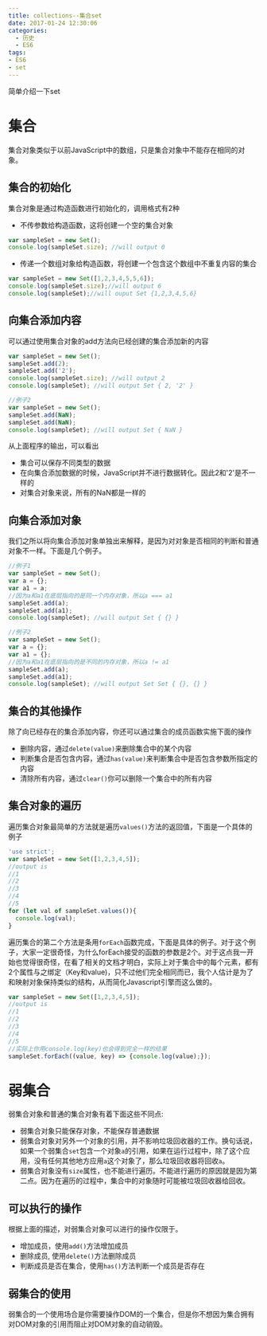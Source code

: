 ```yaml
---
title: collections--集合set
date: 2017-01-24 12:30:06
categories:
  - 历史
  - ES6
tags:
- ES6
- set
---
```

简单介绍一下set
<!--more-->
# 集合  
集合对象类似于以前JavaScript中的数组，只是集合对象中不能存在相同的对象。  
## 集合的初始化  
集合对象是通过构造函数进行初始化的，调用格式有2种  
* 不传参数给构造函数，这将创建一个空的集合对象  
```javascript 
var sampleSet = new Set();
console.log(sampleSet.size); //will output 0
```
* 传递一个数组对象给构造函数，将创建一个包含这个数组中不重复内容的集合  
```javascript 
var sampleSet = new Set([1,2,3,4,5,5,6]);
console.log(sampleSet.size);//will output 6
console.log(sampleSet);//will ouput Set {1,2,3,4,5,6}
```

## 向集合添加内容  
可以通过使用集合对象的add方法向已经创建的集合添加新的内容

```javascript
var sampleSet = new Set();
sampleSet.add(2);
sampleSet.add('2');
console.log(sampleSet.size); //will output 2
console.log(sampleSet); //will output Set { 2, '2' }

//例子2
var sampleSet = new Set();
sampleSet.add(NaN);
sampleSet.add(NaN);
console.log(sampleSet); //will output Set { NaN }
```

从上面程序的输出，可以看出  
* 集合可以保存不同类型的数据
* 在向集合添加数据的时候，JavaScript并不进行数据转化。因此2和'2'是不一样的  
* 对集合对象来说，所有的NaN都是一样的

## 向集合添加对象  
我们之所以将向集合添加对象单独出来解释，是因为对对象是否相同的判断和普通对象不一样。下面是几个例子。  
```javascript  
//例子1
var sampleSet = new Set();
var a = {};
var a1 = a;
//因为a和a1在底层指向的是同一个内存对象，所以a === a1
sampleSet.add(a);
sampleSet.add(a1);
console.log(sampleSet); //will output Set { {} }

//例子2
var sampleSet = new Set();
var a = {};
var a1 = {};
//因为a和a1在底层指向的是不同的内存对象，所以a != a1
sampleSet.add(a);
sampleSet.add(a1);
console.log(sampleSet); //will output Set Set { {}, {} }
```

## 集合的其他操作  
除了向已经存在的集合添加内容，你还可以通过集合的成员函数实施下面的操作  
* 删除内容，通过```delete(value)```来删除集合中的某个内容  
* 判断集合是否包含内容，通过```has(value)```来判断集合中是否包含参数所指定的内容  
* 清除所有内容，通过```clear()```你可以删除一个集合中的所有内容  

## 集合对象的遍历  
遍历集合对象最简单的方法就是遍历```values()```方法的返回值，下面是一个具体的例子  
```javascript  
'use strict';
var sampleSet = new Set([1,2,3,4,5]);
//output is
//1
//2
//3
//4
//5
for (let val of sampleSet.values()){
  console.log(val);
}
```
遍历集合的第二个方法是条用```forEach```函数完成，下面是具体的例子。对于这个例子，大家一定很奇怪，为什么forEach接受的函数的参数是2个。对于这点我一开始也觉得很奇怪，在看了相关的文档才明白，实际上对于集合中的每个元素，都有2个属性与之绑定（Key和value)，只不过他们完全相同而已，我个人估计是为了和映射对象保持类似的结构，从而简化Javascript引擎而这么做的。  
```javascript
var sampleSet = new Set([1,2,3,4,5]);
//output is
//1
//2
//3
//4
//5
//实际上你用console.log(key)也会得到完全一样的结果
sampleSet.forEach((value, key) => {console.log(value);});
```
# 弱集合  
弱集合对象和普通的集合对象有着下面这些不同点:  
* 弱集合对象只能保存对象，不能保存普通数据  
* 弱集合对象对另外一个对象的引用，并不影响垃圾回收器的工作。换句话说，如果一个弱集合```set```包含一个对象```a```的引用，如果在运行过程中，除了这个应用，没有任何其他地方应用```a```这个对象了，那么垃圾回收器将回收```a```。
* 弱集合对象没有```size```属性，也不能进行遍历。不能进行遍历的原因就是因为第二点。因为在遍历的过程中，集合中的对象随时可能被垃圾回收器给回收。  

## 可以执行的操作  
根据上面的描述，对弱集合对象可以进行的操作仅限于。  
* 增加成员，使用```add()```方法增加成员  
* 删除成员, 使用```delete()```方法删除成员  
* 判断成员是否在集合，使用```has()```方法判断一个成员是否存在

## 弱集合的使用  
弱集合的一个使用场合是你需要操作DOM的一个集合，但是你不想因为集合拥有对DOM对象的引用而阻止对DOM对象的自动销毁。  
